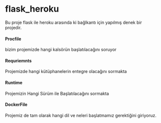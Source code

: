 # flask_heroku
 Bu proje flask ile heroku arasında ki bağlkantı için yapılmış denek bir projedir.
 
 #### Procfile
 
 bizim projemizde hangi kalsörün başlatılacağını soruyor
 
 #### Requriemnts 
 
 Projemizde hangi kütüphanelerin entegre olacağını sormakta
 
 #### Runtime
 
 Projemizin Hangi Sürüm ile Başlatılacağını sormakta
 
 #### DockerFile

Projemiz de tam olarak hangi dil ve neleri başlatmamız gerektiğini giriyoruz.
